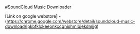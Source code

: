 #SoundCloud Music Downloader

[Link on google webstore] - (https://chrome.google.com/webstore/detail/soundcloud-music-download/lpkbfklckeeonkccgniohmlbjekdmjjg)
